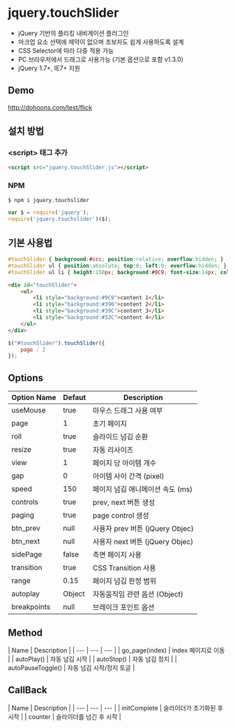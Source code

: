 # jquery.touchSlider
- jQuery 기반의 플리킹 내비게이션 플러그인
- 마크업 요소 선택에 제약이 없으며 초보자도 쉽게 사용하도록 설계
- CSS Selector에 따라 다중 적용 가능
- PC 브라우저에서 드래그로 사용가능 (기본 옵션으로 포함 v1.3.0)
- jQuery 1.7+, IE7+ 지원

## Demo
http://dohoons.com/test/flick

## 설치 방법

### \<script\> 태그 추가
``` html
<script src="jquery.touchSlider.js"></script>
```

### NPM

``` sh
$ npm i jquery.touchslider
```
``` js
var $ = require('jquery');
require('jquery.touchslider')($);
```

## 기본 사용법
``` css
#touchSlider { background:#ccc; position:relative; overflow:hidden; }
#touchSlider ul { position:absolute; top:0; left:0; overflow:hidden; }
#touchSlider ul li { height:150px; background:#9C9; font-size:14px; color:#fff; }
```

``` html
<div id="touchSlider">
	<ul>
		<li style="background:#9C9">content 1</li>
		<li style="background:#396">content 2</li>
		<li style="background:#39C">content 3</li>
		<li style="background:#33C">content 4</li>
	</ul>
</div>
```

``` js
$("#touchSlider").touchSlider({
	page : 2
});
```

## Options

| Option Name | Defaut | Description |
| --- | --- | --- |
| useMouse | true | 마우스 드래그 사용 여부 |
| page | 1 | 초기 페이지 |
| roll | true | 슬라이드 넘김 순환 |
| resize | true | 자동 리사이즈 |
| view | 1 | 페이지 당 아이템 개수 |
| gap | 0 | 아이템 사이 간격 (pixel) |
| speed | 150 | 페이지 넘김 애니메이션 속도 (ms) |
| controls | true | prev, next 버튼 생성 |
| paging | true | page control 생성 |
| btn_prev | null | 사용자 prev 버튼 (jQuery Objec) |
| btn_next | null | 사용자 next 버튼 (jQuery Objec) |
| sidePage | false | 측면 페이지 사용 |
| transition | true | CSS Transition 사용 |
| range | 0.15 | 페이지 넘김 판정 범위 |
| autoplay | Object | 자동움직임 관련 옵션 (Object) |
| breakpoints | null | 브레이크 포인트 옵션 |

## Method

| Name | Description |
| --- | --- | --- |
| go_page(index) | index 페이지로 이동 |
| autoPlay() | 자동 넘김 시작  |
| autoStop() | 자동 넘김 정지  |
| autoPauseToggle() | 자동 넘김 시작/정지 토글  |

## CallBack

| Name | Description |
| --- | --- | --- |
| initComplete | 슬라이더가 초기화된 후 시작 |
| counter | 슬라이더를 넘긴 후 시작  |